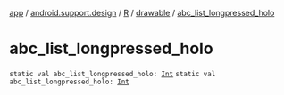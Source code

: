 [app](../../../index.md) / [android.support.design](../../index.md) / [R](../index.md) / [drawable](index.md) / [abc_list_longpressed_holo](./abc_list_longpressed_holo.md)

# abc_list_longpressed_holo

`static val abc_list_longpressed_holo: `[`Int`](https://kotlinlang.org/api/latest/jvm/stdlib/kotlin/-int/index.html)
`static val abc_list_longpressed_holo: `[`Int`](https://kotlinlang.org/api/latest/jvm/stdlib/kotlin/-int/index.html)
